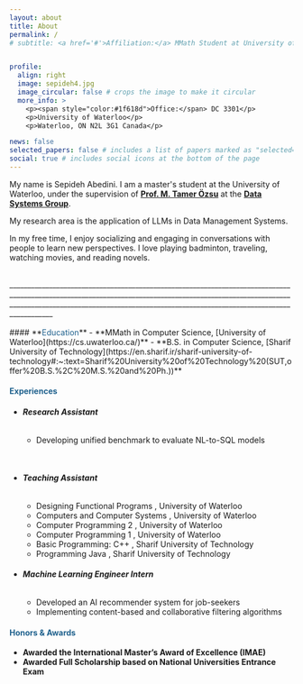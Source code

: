 ```yaml
---
layout: about
title: About
permalink: /
# subtitle: <a href='#'>Affiliation:</a> MMath Student at University of Waterloo


profile:
  align: right
  image: sepideh4.jpg
  image_circular: false # crops the image to make it circular
  more_info: >
    <p><span style="color:#1f618d">Office:</span> DC 3301</p>
    <p>University of Waterloo</p>
    <p>Waterloo, ON N2L 3G1 Canada</p>

news: false 
selected_papers: false # includes a list of papers marked as "selected={true}"
social: true # includes social icons at the bottom of the page
---
```

My name is Sepideh Abedini. 
I am a master's student at the University of Waterloo, under the supervision of **[Prof. M. Tamer Özsu](https://cs.uwaterloo.ca/~tozsu/)** at the **[Data Systems Group](https://uwaterloo.ca/data-systems-group/)**.

My research area is the application of LLMs in Data Management Systems.

In my free time, I enjoy socializing and engaging in conversations with people to learn new perspectives. I love playing badminton, traveling, watching movies, and reading novels. 
<!-- <span style="color:#b03a2e">some *blue* text</span>. -->

<!-- Here are some photos from the recent conferences I attended. -->
<br>
______________________________________________________________________________________________________________________________________________________________________________________________________________________________________________________
<br>
<br>
#### **<span style="color:#1f618d">Education</span>**
- **MMath in Computer Science, [University of Waterloo](https://cs.uwaterloo.ca/)**
- **B.S. in Computer Science, [Sharif University of Technology](https://en.sharif.ir/sharif-university-of-technology#:~:text=Sharif%20University%20of%20Technology%20(SUT,offer%20B.S.%2C%20M.S.%20and%20Ph.))**

#### **<span style="color:#1f618d">Experiences</span>**
- ###### **Research Assistant**
  - Developing unified benchmark to evaluate NL-to-SQL models
<br>

- ###### **Teaching Assistant**
  - Designing Functional Programs , University of Waterloo
  - Computers and Computer Systems , University of Waterloo
  - Computer Programming 2 , University of Waterloo
  - Computer Programming 1 , University of Waterloo
  - Basic Programming: C++ , Sharif University of Technology
  - Programming Java , Sharif University of Technology

- ###### **Machine Learning Engineer Intern**
  - Developed an AI recommender system for job-seekers
  - Implementing content-based and collaborative filtering algorithms


#### **<span style="color:#1f618d">Honors & Awards</span>**
- **Awarded the International Master’s Award of Excellence (IMAE)**
- **Awarded Full Scholarship based on National Universities Entrance Exam**


[//]: # (Tell the world about yourself. Link to your favorite [subreddit]&#40;http://reddit.com&#41;.)
[//]: # (You can put a picture in, too. The code is already in, just name your picture `prof_pic.jpg` and put it in the `img/` folder.)


[//]: # (Put your address / P.O. box / other info right below your picture. You can also disable any of these elements by editing `profile` property of the YAML header of your `_pages/about.md`. Edit `_bibliography/papers.bib` and Jekyll will render your [publications page]&#40;/al-folio/publications/&#41; automatically.)

 <!-- Link to your social media connections, too. This theme is set up to use [Font Awesome icons]&#40;https://fontawesome.com/&#41; and [Academicons]&#40;https://jpswalsh.github.io/academicons/&#41;, like the ones below. Add your Facebook, Twitter, LinkedIn, Google Scholar, or just disable all of them.) -->
